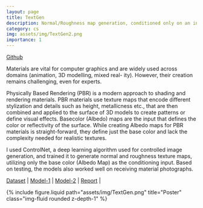 ```yaml
---
layout: page
title: TextGen
description: Normal/Roughness map generation, conditioned only on an input photograph.
category: cs
img: assets/img/TextGen2.png
importance: 1
---
```


[Github](https://github.com/sidnarsipur/TextGen)

Materials are vital for computer graphics and are widely used across domains (animation, 3D modelling, mixed real- ity). However, their creation remains challenging, even for experts.

Physically Based Rendering (PBR) is a modern approach to shading and rendering materials. PBR materials use texture maps that encode different stylization and details such as height, metallicness etc., that are then combined and applied to the surface of 3D models to create patterns or define visual effects. Basecolor (Albedo) maps are the input that defines the color or reflectivity of the surface. While creating Albedo maps for PBR materials is straight-forward, they define just the base color and lack the complexity needed for realistic textures.

I used ControlNet, a deep learning algorithm used for controlled image generation, and trained it to generate normal and roughness texture maps, utilizing only the base color (Albedo Map) as the conditioning input. Based on testing, the models also worked well on receiving material photographs.

[Dataset](https://huggingface.co/datasets/sidnarsipur/controlnet_data)  |
[Model-1](https://huggingface.co/sidnarsipur/controlnet_normal)  | [Model-2](https://huggingface.co/sidnarsipur/controlnet_rough)  |
[Report](https://github.com/sidnarsipur/TextGen/blob/main/Report.pdf)  |

<div class="row justify-content-sm-center">
  <div class="col-sm-8 mt-3 mt-md-0">
    {% include figure.liquid path="assets/img/TextGen.png" title="Poster" class="img-fluid rounded z-depth-1" %}
  </div>
</div>



